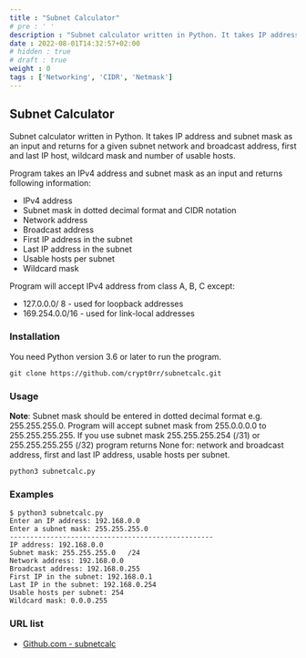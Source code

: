 ```yaml
---
title : "Subnet Calculator"
# pre : ' '
description : "Subnet calculator written in Python. It takes IP address and subnet mask as an input and returns for a given subnet network and broadcast address, first and last IP host, wildcard mask and number of usable hosts."
date : 2022-08-01T14:32:57+02:00
# hidden : true
# draft : true
weight : 0
tags : ['Networking', 'CIDR', 'Netmask']
---
```


## Subnet Calculator

Subnet calculator written in Python. It takes IP address and subnet mask as an input and returns for a given subnet network and broadcast address, first and last IP host, wildcard mask and number of usable hosts.

Program takes an IPv4 address and subnet mask as an input and returns following information:

* IPv4 address
* Subnet mask in dotted decimal format and CIDR notation
* Network address
* Broadcast address
* First IP address in the subnet
* Last IP address in the subnet
* Usable hosts per subnet
* Wildcard mask

Program will accept IPv4 address from class A, B, C except:

* 127.0.0.0/ 8 - used for loopback addresses
* 169.254.0.0/16 - used for link-local addresses

### Installation

You need Python version 3.6 or later to run the program.

```plain
git clone https://github.com/crypt0rr/subnetcalc.git
```

### Usage

**Note**: Subnet mask should be entered in dotted decimal format e.g. 255.255.255.0. Program will accept subnet mask from 255.0.0.0.0 to 255.255.255.255. If you use subnet mask 255.255.255.254 (/31) or 255.255.255.255 (/32) program returns None for: network and broadcast address, first and last IP address, usable hosts per subnet.

```plain
python3 subnetcalc.py
```

### Examples

```plain
$ python3 subnetcalc.py       
Enter an IP address: 192.168.0.0
Enter a subnet mask: 255.255.255.0
--------------------------------------------------
IP address: 192.168.0.0
Subnet mask: 255.255.255.0   /24
Network address: 192.168.0.0
Broadcast address: 192.168.0.255
First IP in the subnet: 192.168.0.1
Last IP in the subnet: 192.168.0.254
Usable hosts per subnet: 254
Wildcard mask: 0.0.0.255
```

### URL list

* [Github.com - subnetcalc](https://github.com/crypt0rr/subnetcalc)
